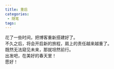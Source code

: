 ```yaml
---
title: 重启 
categories:
 - 随笔
tags:
---
```


花了一些时间，把博客重新搭建好了。  
不久之后，将会开启新的旅程，肩上的责任越来越重了。  
既然无法窥见未来，那就坦然前行。  
出发吧，在美好的春天里！  
愿好！
